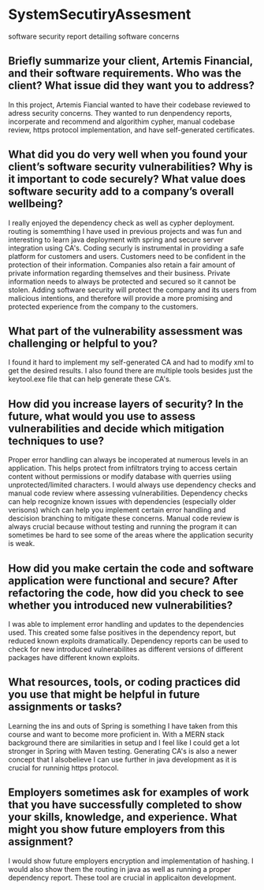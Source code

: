 # SystemSecutiryAssesment
software security report detailing software concerns

## Briefly summarize your client, Artemis Financial, and their software requirements. Who was the client? What issue did they want you to address?

  In this project, Artemis Fiancial wanted to have their codebase reviewed to adress security concerns. They wanted to run denpendency reports, incorperate and recommend and algorithim cypher, manual codebase review, https protocol implementation, and have self-generated certificates.
  
## What did you do very well when you found your client’s software security vulnerabilities? Why is it important to code securely? What value does software security add to a company’s overall wellbeing?

I really enjoyed the dependency check as well as cypher deployment. routing is somemthing I have used in previous projects and was fun and interesting to learn java deployment with spring and secure server integration using CA's. Coding securly is instrumental in providing a safe platform for customers and users. Customers need to be confident in the protection of their information. Companies also retain a fair amount of private information regarding themselves and their business. Private information needs to always be protected and secured so it cannot be stolen. Adding software security will protect the company and its users from malicious intentions, and therefore will provide a more promising and protected experience from the company to the customers.

## What part of the vulnerability assessment was challenging or helpful to you?

  I found it hard to implement my self-generated CA and had to modify xml to get the desired results. I also found there are multiple tools besides just the keytool.exe file that can help generate these CA's.
  
## How did you increase layers of security? In the future, what would you use to assess vulnerabilities and decide which mitigation techniques to use?

  Proper error handling can always be incoperated at numerous levels in an application. This helps protect from infiltrators trying to access certain content without permissions or modify database with querries usiing unprotected/limited characters. I would always use dependency checks and manual code review where assessing vulnerabilities. Dependency checks can help recognize known issues with dependencies (especially older verisons) which can help you implement certain error handling and descision branching to mitigate these concerns. Manual code review is always crucial because without testing and running the program it can sometimes be hard to see some of the areas where the application security is weak.
  
## How did you make certain the code and software application were functional and secure? After refactoring the code, how did you check to see whether you introduced new vulnerabilities?

  I was able to implement error handling and updates to the dependencies used. This created some false positives in the dependency report, but reduced known exploits dramatically. Dependency reports can be used to check for new introduced vulnerabilites as different versions of different packages have different known exploits.
  
## What resources, tools, or coding practices did you use that might be helpful in future assignments or tasks?

Learning the ins and outs of Spring is something I have taken from this course and want to become more proficient in. With a MERN stack background there are similarities in setup and I feel like I could get a lot stronger in Spring with Maven testing. Generating CA's is also a newer concept that I alsobelieve I can use further in java development as it is crucial for runninig https protocol.

## Employers sometimes ask for examples of work that you have successfully completed to show your skills, knowledge, and experience. What might you show future employers from this assignment?

  I would show future employers encryption and implementation of hashing. I would also show them the routing in java as well as running a proper dependency report. These tool are crucial in applicaiton development.
